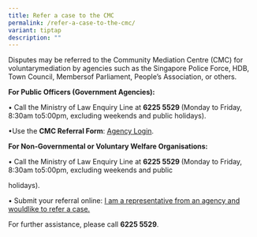 ```yaml
---
title: Refer a case to the CMC
permalink: /refer-a-case-to-the-cmc/
variant: tiptap
description: ""
---
```

<p>Disputes may be referred to the Community Mediation Centre (CMC) for voluntarymediation
by agencies such as the Singapore Police Force, HDB, Town Council, Membersof
Parliament, People’s Association, or others.</p>
<p></p>
<p><strong>For Public Officers (Government Agencies):</strong>
</p>
<p>• Call the Ministry of Law Enquiry Line at <strong>6225 5529 </strong>(Monday
to Friday, 8:30am to5:00pm, excluding weekends and public holidays).</p>
<p></p>
<p>•Use the <strong>CMC Referral Form</strong>: <a href="https://cmc.intranet.mlaw.gov.sg/agency-login" rel="noopener noreferrer nofollow" target="_blank"><u>Agency Login</u></a>.</p>
<p></p>
<p><strong>For Non-Governmental or Voluntary Welfare Organisations:</strong>
</p>
<p>• Call the Ministry of Law Enquiry Line at <strong>6225 5529 </strong>(Monday
to Friday, 8:30am to5:00pm, excluding weekends and public</p>
<p>holidays).</p>
<p>• Submit your referral online: <a href="https://form.gov.sg/5dbfebfa1b03c2001911fc19" rel="noopener nofollow" target="_blank">I am a representative from an agency and wouldlike to refer a case.</a>
</p>
<p>For further assistance, please call <strong>6225 5529</strong>.</p>